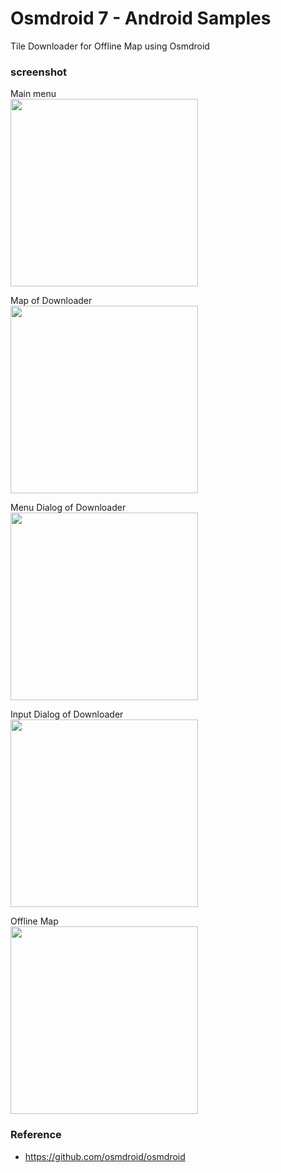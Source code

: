 Osmdroid 7 - Android Samples
===============

Tile Downloader for Offline Map using Osmdroid <br/>

### screenshot <br/>
Main menu <br/>
<image src="https://raw.githubusercontent.com/ohwada/Android_Samples/master/Osmdroid7/screenshot/osmdroid7_main.png" width="300" /> <br/>

Map of Downloader <br/>
<image src="https://raw.githubusercontent.com/ohwada/Android_Samples/master/Osmdroid7/screenshot/osmdroid7_downloader_map.png" width="300" /> <br/>


Menu Dialog of Downloader <br/>
<image src="https://raw.githubusercontent.com/ohwada/Android_Samples/master/Osmdroid7/screenshot/osmdroid7_downloader_menu_dialog.png" width="300" /> <br/>

Input Dialog of Downloader <br/>
<image src="https://raw.githubusercontent.com/ohwada/Android_Samples/master/Osmdroid7/screenshot/osmdroid7_downloader_input_dialog.png" width="300" /> <br/>

Offline Map <br/>
<image src="https://raw.githubusercontent.com/ohwada/Android_Samples/master/Osmdroid7/screenshot/osmdroid7_offline_map.png" width="300" /> <br/>

### Reference <br/>
- https://github.com/osmdroid/osmdroid <br/>
